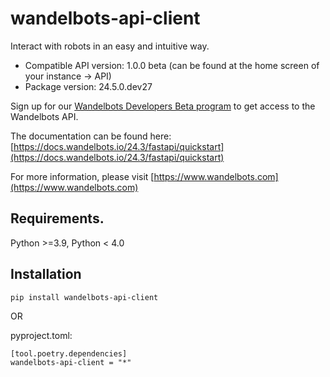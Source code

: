 # wandelbots-api-client
Interact with robots in an easy and intuitive way.

- Compatible API version: 1.0.0 beta (can be found at the home screen of your instance -> API)
- Package version: 24.5.0.dev27

Sign up for our [Wandelbots Developers Beta program](https://www.wandelbots.com/developers-beta) to get access to the Wandelbots API.

The documentation can be found here: [https://docs.wandelbots.io/24.3/fastapi/quickstart](https://docs.wandelbots.io/24.3/fastapi/quickstart)

For more information, please visit [https://www.wandelbots.com](https://www.wandelbots.com)

## Requirements.
Python >=3.9, Python < 4.0

## Installation
```
pip install wandelbots-api-client
```

OR

pyproject.toml:
```
[tool.poetry.dependencies]
wandelbots-api-client = "*"
```


